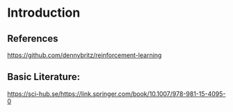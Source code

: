 # Introduction


## References

https://github.com/dennybritz/reinforcement-learning

## Basic Literature:

https://sci-hub.se/https://link.springer.com/book/10.1007/978-981-15-4095-0
